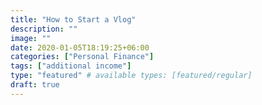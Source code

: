 ```yaml
---
title: "How to Start a Vlog"
description: ""
image: ""
date: 2020-01-05T18:19:25+06:00
categories: ["Personal Finance"]
tags: ["additional income"]
type: "featured" # available types: [featured/regular]
draft: true
---
```


